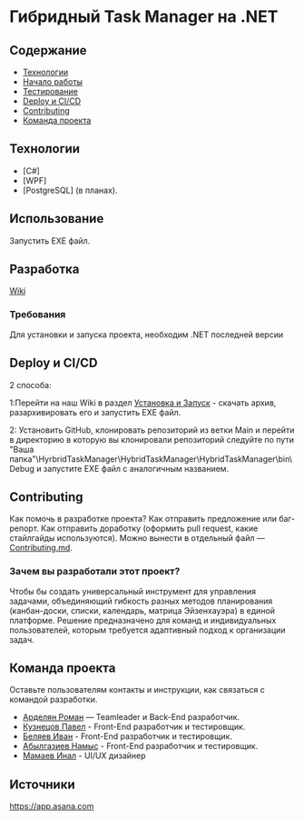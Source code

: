 # Гибридный Task Manager на .NET

## Содержание
- [Технологии](#технологии)
- [Начало работы](#начало-работы)
- [Тестирование](#тестирование)
- [Deploy и CI/CD](#deploy-и-ci/cd)
- [Contributing](#contributing)
- [Команда проекта](#команда-проекта)

## Технологии
- [C#]
- [WPF]
- [PostgreSQL] (в планах).

## Использование
Запустить EXE файл. 
## Разработка
[Wiki](https://github.com/SVARGus/HybridTaskManager/wiki/01_%D0%9E%D0%BF%D0%B8%D1%81%D0%B0%D0%BD%D0%B8%D0%B5-%D0%BF%D1%80%D0%BE%D0%B5%D0%BA%D1%82%D0%B0)
### Требования
Для установки и запуска проекта, необходим .NET последней версии
## Deploy и CI/CD
2 способа:

1:Перейти на наш Wiki в раздел [Установка и Запуск]([https://github.com/SVARGus/HybridTaskManager/wiki](https://github.com/SVARGus/HybridTaskManager/wiki/07_%D0%A3%D1%81%D1%82%D0%B0%D0%BD%D0%BE%D0%B2%D0%BA%D0%B0-%D0%B8-%D0%B7%D0%B0%D0%BF%D1%83%D1%81%D0%BA)) - скачать архив, разархивировать его и запустить EXE файл.

2: Установить GitHub, клонировать репозиторий из ветки Main и перейти в директорию в которую вы клонировали репозиторий следуйте по пути "Ваша папка"\HyrbridTaskManager\HybridTaskManager\HybridTaskManager\bin\Debug и запустите EXE файл с аналогичным названием.

## Contributing
Как помочь в разработке проекта? Как отправить предложение или баг-репорт. Как отправить доработку (оформить pull request, какие стайлгайды используются). Можно вынести в отдельный файл — [Contributing.md](./CONTRIBUTING.md).

### Зачем вы разработали этот проект?
Чтобы бы создать универсальный инструмент для управления задачами, объединяющий гибкость разных методов планирования (канбан-доски, списки, календарь, матрица Эйзенхауэра) в единой платформе. Решение предназначено для команд и индивидуальных пользователей, которым требуется адаптивный подход к организации задач.



## Команда проекта
Оставьте пользователям контакты и инструкции, как связаться с командой разработки.

- [Арделян Роман](https://github.com/MadeiveTheMagician) — Teamleader и Back-End разработчик.
- [Кузнецов Павел](https://github.com/SVARGus) - Front-End разработчик и тестировщик.
- [Беляев Иван](https://github.com/Ivan255Mhz) - Front-End разработчик и тестировщик.
- [Абылгазиев Намыс](https://github.com/namys333) - Front-End разработчик и тестировщик.
- [Мамаев Инал](https://github.com/Inalmamay) - UI/UX дизайнер
## Источники
https://app.asana.com
